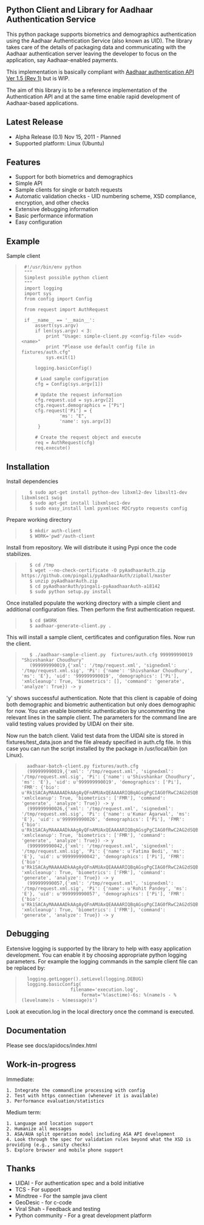 Python Client and Library for Aadhaar Authentication Service
------------------------------------------------------------

This python package supports biometrics and demographics
authentication using the Aadhaar Authentication Service (also known as
UID). The library takes care of the details of packaging data and
communicating with the Aadhaar authentication server leaving the
developer to focus on the application, say Aadhaar-enabled payments. 

This implementation is basically compliant with [Aadhaar
authentication API Ver 1.5 (Rev 1)][spec] but is WIP.

[spec]: http://uidai.gov.in/images/FrontPageUpdates/aadhaar_authentication_api_1_5_rev1_1.pdf

The aim of this library is to be a reference implementation of the
Authentication API and at the same time enable rapid development of
Aadhaar-based applications. 

Latest Release
--------------

  * Alpha Release (0.1) Nov 15, 2011 - Planned 
  * Supported platform: Linux (Ubuntu) 

Features
--------

  * Support for both biometrics and demographics
  * Simple API 
  * Sample clients for single or batch requests 
  * Automatic validation checks - UID numbering scheme, XSD compliance,
    encryption, and other checks    
  * Extensive debugging information 
  * Basic performance information 
  * Easy configuration 

Example
-------

Sample client 

>         
>         
>      #!/usr/bin/env python     
>      """     
>      Simplest possible python client      
>      """      
>      import logging    
>      import sys    
>      from config import Config    
>      
>      from request import AuthRequest
>      
>      if __name__ == '__main__':   
>          assert(sys.argv)   
>          if len(sys.argv) < 3:   
>              print "Usage: simple-client.py <config-file> <uid> <name>"   
>              print "Please use default config file in fixtures/auth.cfg"    
>              sys.exit(1)    
>      
>          logging.basicConfig()   
>          
>          # Load sample configuration    
>          cfg = Config(sys.argv[1])   
>             
>          # Update the request information    
>          cfg.request.uid = sys.argv[2]   
>          cfg.request.demographics = ["Pi"]
>          cfg.request['Pi'] = {
>                   'ms': "E",
>                   'name': sys.argv[3]
>           }
>      
>          # Create the request object and execute   
>          req = AuthRequest(cfg)   
>          req.execute()   
>     


Installation
------------

Install dependencies 

>         
>        $ sudo apt-get install python-dev libxml2-dev libxslt1-dev libxmlsec1 swig    
>        $ sudo apt-get install libxmlsec1-dev    
>        $ sudo easy_install lxml pyxmlsec M2Crypto requests config  

Prepare working directory 

>         
>        $ mkdir auth-client   
>        $ WORK='pwd'/auth-client   

Install from repository. We will distribute it using Pypi once the
code stabilizes.

>         
>        $ cd /tmp   
>        $ wget --no-check-certificate -O pyAadhaarAuth.zip https://github.com/pingali/pyAadhaarAuth/zipball/master   
>        $ unzip pyAadhaarAuth.zip    
>        $ cd pyAadhaarAuth/pingali-pyAaadhaarAuth-a18142   
>        $ sudo python setup.py install    

Once installed populate the working directory with a simple client and
additional configuration files. Then perform the first authentication
request. 

>         
>        $ cd $WORK 
>        $ aadhaar-generate-client.py .      

This will install a sample client, certificates and configuration files. Now run the client. 

>        
>        $ ./aadhaar-sample-client.py  fixtures/auth.cfg 999999990019 "Shivshankar Choudhury"     
>        (999999990019,{'xml': '/tmp/request.xml', 'signedxml': '/tmp/request.xml.sig', 'Pi': {'name': 'Shivshankar Choudhury', 'ms': 'E'}, 'uid': '999999990019', 'demographics': ['Pi'], 'xmlcleanup': True, 'biometrics': [], 'command': 'generate', 'analyze': True}) -> y

'y' shows successful authentication. Note that this client is capable
of doing both demographic and biometric authentication but only does
demographic for now. You can enable biometric authentication by
uncommenting the relevant lines in the sample client. The parameters for the command line are valid testing values provided by UIDAI on their site.

Now run the batch client. Valid test data from the UIDAI site is
stored in fixtures/test_data.json and the file already specified in
auth.cfg file. In this case you can run the script installed by the
package in /usr/local/bin (on Linux).

>          
>       aadhaar-batch-client.py fixtures/auth.cfg 
>       (999999990019,{'xml': '/tmp/request.xml', 'signedxml': '/tmp/request.xml.sig', 'Pi': {'name': u'Shivshankar Choudhury', 'ms': 'E'}, 'uid': u'999999990019', 'demographics': ['Pi'], 'FMR': {'bio': u'Rk1SACAyMAAAAADkAAgAyQFnAMUAxQEAAAARIQBqAGsgPgCIAG0fRwC2AG2dSQBVAIUjPABuALShMgCxAL0jMAByAM6lPgCmAN2kQQBwAN8qNAB1AN8mPADJAOcgOQA8AOorNABoAOomOQC+AO2fMQDFAPqlSgCvAP8lRQB8AQuhPABwAQ4fMgB7ASqcRADAAS4iNwCkATMeMwCFATYeNwBLATYwMQBWATcoMQCkATecMQBEATwyMgBJAUciQQCkAU8cNQB9AVQWNgCEAVUVRACoAVgYOgBBAV69NgCsAWeYNwAA'}, 'xmlcleanup': True, 'biometrics': ['FMR'], 'command': 'generate', 'analyze': True}) -> y
>       (999999990026,{'xml': '/tmp/request.xml', 'signedxml': '/tmp/request.xml.sig', 'Pi': {'name': u'Kumar Agarwal', 'ms': 'E'}, 'uid': u'999999990026', 'demographics': ['Pi'], 'FMR': {'bio': u'Rk1SACAyMAAAAADkAAgAyQFnAMUAxQEAAAARIQBqAGsgPgCIAG0fRwC2AG2dSQBVAIUjPABuALShMgCxAL0jMAByAM6lPgCmAN2kQQBwAN8qNAB1AN8mPADJAOcgOQA8AOorNABoAOomOQC+AO2fMQDFAPqlSgCvAP8lRQB8AQuhPABwAQ4fMgB7ASqcRADAAS4iNwCkATMeMwCFATYeNwBLATYwMQBWATcoMQCkATecMQBEATwyMgBJAUciQQCkAU8cNQB9AVQWNgCEAVUVRACoAVgYOgBBAV69NgCsAWeYNwAA'}, 'xmlcleanup': True, 'biometrics': ['FMR'], 'command': 'generate', 'analyze': True}) -> y
>       (999999990042,{'xml': '/tmp/request.xml', 'signedxml': '/tmp/request.xml.sig', 'Pi': {'name': u'Fatima Bedi', 'ms': 'E'}, 'uid': u'999999990042', 'demographics': ['Pi'], 'FMR': {'bio': u'Rk1SACAyMAAAAADkAAgAyQFnAMUAxQEAAAARIQBqAGsgPgCIAG0fRwC2AG2dSQBVAIUjPABuALShMgCxAL0jMAByAM6lPgCmAN2kQQBwAN8qNAB1AN8mPADJAOcgOQA8AOorNABoAOomOQC+AO2fMQDFAPqlSgCvAP8lRQB8AQuhPABwAQ4fMgB7ASqcRADAAS4iNwCkATMeMwCFATYeNwBLATYwMQBWATcoMQCkATecMQBEATwyMgBJAUciQQCkAU8cNQB9AVQWNgCEAVUVRACoAVgYOgBBAV69NgCsAWeYNwAA'}, 'xmlcleanup': True, 'biometrics': ['FMR'], 'command': 'generate', 'analyze': True}) -> y
>       (999999990057,{'xml': '/tmp/request.xml', 'signedxml': '/tmp/request.xml.sig', 'Pi': {'name': u'Rohit Pandey', 'ms': 'E'}, 'uid': u'999999990057', 'demographics': ['Pi'], 'FMR': {'bio': u'Rk1SACAyMAAAAADkAAgAyQFnAMUAxQEAAAARIQBqAGsgPgCIAG0fRwC2AG2dSQBVAIUjPABuALShMgCxAL0jMAByAM6lPgCmAN2kQQBwAN8qNAB1AN8mPADJAOcgOQA8AOorNABoAOomOQC+AO2fMQDFAPqlSgCvAP8lRQB8AQuhPABwAQ4fMgB7ASqcRADAAS4iNwCkATMeMwCFATYeNwBLATYwMQBWATcoMQCkATecMQBEATwyMgBJAUciQQCkAU8cNQB9AVQWNgCEAVUVRACoAVgYOgBBAV69NgCsAWeYNwAA'}, 'xmlcleanup': True, 'biometrics': ['FMR'], 'command': 'generate', 'analyze': True}) -> y

Debugging
---------

Extensive logging is supported by the library to help with easy application development. You can enable it by choosing appropriate python logging parameters. For example the logging commands in the sample client file can be replaced by: 

>        
>       logging.getLogger().setLevel(logging.DEBUG) 
>       logging.basicConfig(
> 	                    filename='execution.log', 
>                           format='%(asctime)-6s: %(name)s - %(levelname)s - %(message)s')
>    

Look at execution.log in the local directory once the command is executed. 

Documentation
-------------

Please see docs/apidocs/index.html

Work-in-progress    
----------------

  Immediate: 

    1. Integrate the commandline processing with config 
    2. Test with https connection (whenever it is available) 
    3. Performance evaluation/statistics    

  Medium term:  

    1. Language and location support 
	2. Humanize all messages
    3. ASA/AUA split operation model including ASA API development
    4. Look through the spec for validation rules beyond what the XSD is providing (e.g., sanity checks)    
    5. Explore browser and mobile phone support 

Thanks 
------   

  * UIDAI      - For authentication spec and a bold initiative
  * TCS        - For support    
  * Mindtree   - For the sample java client    
  * GeoDesic   - for c-code    
  * Viral Shah - Feedback and testing    
  * Python community - For a great development platform 
